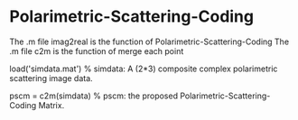 # Polarimetric-Scattering-Coding
The .m file imag2real is the function of Polarimetric-Scattering-Coding
The .m file c2m is the function of merge each point 

load('simdata.mat')
% simdata: A (2*3) composite complex polarimetric scattering image data.

pscm = c2m(simdata)
% pscm: the proposed Polarimetric-Scattering-Coding Matrix.
